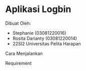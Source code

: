 # Aplikasi Logbin 
Dibuat Oleh:
- Stephanie (03081220016)
- Rosita Darianty (03081220014)
- 22SI2 Universitas Pelita Harapan

Cara Menjalankan

Requirement
